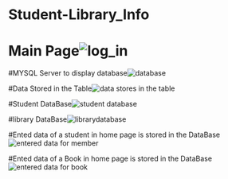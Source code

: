 # Student-Library_Info


# Main Page![log_in](https://user-images.githubusercontent.com/85010396/222358008-eabe3c51-c5ff-4c8f-9390-bdad9f0e2b2a.png)


#MYSQL Server to display database![database ](https://user-images.githubusercontent.com/85010396/222358519-b95976ca-6650-41c9-8500-04a4a237ef3f.png)


#Data Stored in the Table![data stores in the table](https://user-images.githubusercontent.com/85010396/222358740-73b8f805-3c87-4abf-b648-fa7f2fe67122.png)


#Student DataBase![student database](https://user-images.githubusercontent.com/85010396/222359035-67cb82cc-4d11-4b60-a734-accfb67a5532.png)


#library DataBase![librarydatabase](https://user-images.githubusercontent.com/85010396/222359129-353c5c3f-8472-42d3-badb-7d50a414f1b1.png)


#Ented data of a student in home page is stored in the DataBase![entered data for member](https://user-images.githubusercontent.com/85010396/222359468-4ce2deb9-55dc-4b3d-beaf-c58acce8be69.png)


#Ented data of a Book in home page is stored in the DataBase![entered data for book](https://user-images.githubusercontent.com/85010396/222359606-4be8fcde-baad-456b-8253-33f6ccdd8657.png)
